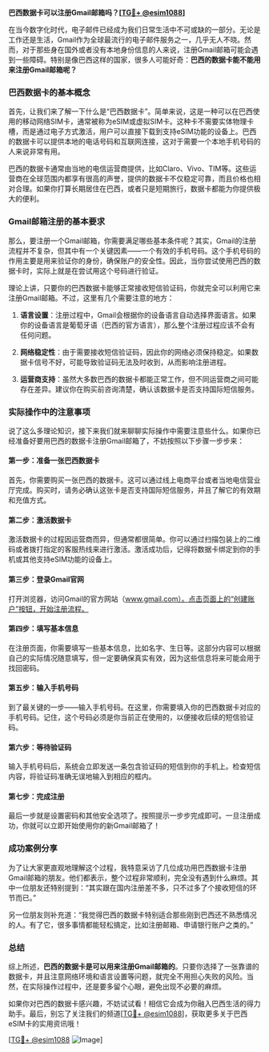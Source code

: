 **巴西数据卡可以注册Gmail邮箱吗？[[TG💪+ @esim1088](https://t.me/s/esim1088)]**

在当今数字化时代，电子邮件已经成为我们日常生活中不可或缺的一部分。无论是工作还是生活，Gmail作为全球最流行的电子邮件服务之一，几乎无人不晓。然而，对于那些身在国外或者没有本地身份信息的人来说，注册Gmail邮箱可能会遇到一些障碍。特别是像巴西这样的国家，很多人可能好奇：**巴西的数据卡能不能用来注册Gmail邮箱呢？**

### 巴西数据卡的基本概念

首先，让我们来了解一下什么是“巴西数据卡”。简单来说，这是一种可以在巴西使用的移动网络SIM卡，通常被称为eSIM或虚拟SIM卡。这种卡不需要实体物理卡槽，而是通过电子方式激活，用户可以直接下载到支持eSIM功能的设备上。巴西的数据卡可以提供本地的电话号码和互联网连接，这对于需要一个本地手机号码的人来说非常有用。

巴西的数据卡通常由当地的电信运营商提供，比如Claro、Vivo、TIM等。这些运营商在全球范围内都享有很高的声誉，提供的数据卡不仅稳定可靠，而且价格也相对合理。如果你打算长期居住在巴西，或者只是短期旅行，数据卡都能为你提供极大的便利。

### Gmail邮箱注册的基本要求

那么，要注册一个Gmail邮箱，你需要满足哪些基本条件呢？其实，Gmail的注册流程并不复杂，但其中有一个关键因素——一个有效的手机号码。这个手机号码的作用主要是用来验证你的身份，确保账户的安全性。因此，当你尝试使用巴西的数据卡时，实际上就是在尝试用这个号码进行验证。

理论上讲，只要你的巴西数据卡能够正常接收短信验证码，你就完全可以利用它来注册Gmail邮箱。不过，这里有几个需要注意的地方：

1. **语言设置**：注册过程中，Gmail会根据你的设备语言自动选择界面语言。如果你的设备语言是葡萄牙语（巴西的官方语言），那么整个注册过程应该不会有任何问题。
   
2. **网络稳定性**：由于需要接收短信验证码，因此你的网络必须保持稳定。如果数据卡信号不好，可能导致验证码无法及时收到，从而影响注册进程。

3. **运营商支持**：虽然大多数巴西的数据卡都能正常工作，但不同运营商之间可能存在差异。建议你在购买前咨询清楚，确认该数据卡是否支持国际短信服务。

### 实际操作中的注意事项

说了这么多理论知识，接下来我们就来聊聊实际操作中需要注意些什么。如果你已经准备好要用巴西的数据卡注册Gmail邮箱了，不妨按照以下步骤一步步来：

#### 第一步：准备一张巴西数据卡

首先，你需要购买一张巴西的数据卡。这可以通过线上电商平台或者当地电信营业厅完成。购买时，请务必确认这张卡是否支持国际短信服务，并且了解它的有效期和充值方式。

#### 第二步：激活数据卡

激活数据卡的过程因运营商而异，但通常都很简单。你可以通过扫描包装上的二维码或者拨打指定的客服热线来进行激活。激活成功后，记得将数据卡绑定到你的手机或其他支持eSIM功能的设备上。

#### 第三步：登录Gmail官网

打开浏览器，访问Gmail的官方网站（www.gmail.com）。点击页面上的“创建账户”按钮，开始注册流程。

#### 第四步：填写基本信息

在注册页面，你需要填写一些基本信息，比如名字、生日等。这部分内容可以根据自己的实际情况随意填写，但一定要确保真实有效，因为这些信息将来可能会用于找回密码。

#### 第五步：输入手机号码

到了最关键的一步——输入手机号码。在这里，你需要填入你的巴西数据卡对应的手机号码。记住，这个号码必须是你当前正在使用的，以便接收后续的短信验证码。

#### 第六步：等待验证码

输入手机号码后，系统会立即发送一条包含验证码的短信到你的手机上。检查短信内容，将验证码准确无误地输入到相应的框内。

#### 第七步：完成注册

最后一步就是设置密码和其他安全选项了。按照提示一步步完成即可。一旦注册成功，你就可以立即开始使用你的新Gmail邮箱了！

### 成功案例分享

为了让大家更直观地理解这个过程，我特意采访了几位成功用巴西数据卡注册Gmail邮箱的朋友。他们都表示，整个过程非常顺利，完全没有遇到什么麻烦。其中一位朋友还特别提到：“其实跟在国内注册差不多，只不过多了个接收短信的环节而已。”

另一位朋友则补充道：“我觉得巴西的数据卡特别适合那些刚到巴西还不熟悉情况的人。有了它，很多事情都能轻松搞定，比如注册邮箱、申请银行账户之类的。”

### 总结

综上所述，**巴西的数据卡是可以用来注册Gmail邮箱的**。只要你选择了一张靠谱的数据卡，并且注意网络环境和语言设置等问题，就完全不用担心失败的风险。当然，在实际操作过程中，还是要多留个心眼，避免出现不必要的麻烦。

如果你对巴西的数据卡感兴趣，不妨试试看！相信它会成为你融入巴西生活的得力助手。最后，别忘了关注我们的频道[[TG💪+ @esim1088](https://t.me/s/esim1088)]，获取更多关于巴西eSIM卡的实用资讯哦！

[[TG💪+ @esim1088](https://t.me/s/esim1088) ![Image](https://i.postimg.cc/4NQfJmqS/Snipaste-2025-05-13-00-14-12.png)]